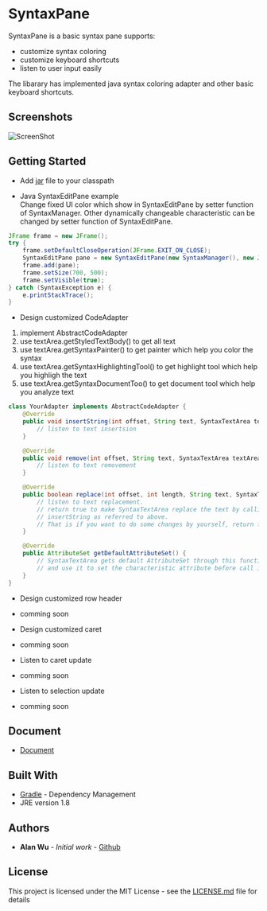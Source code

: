 # SyntaxPane

SyntaxPane is a basic syntax pane supports:
* customize syntax coloring
* customize keyboard shortcuts
* listen to user input easily

The libarary has implemented java syntax coloring adapter and other basic keyboard shortcuts.

## Screenshots

![ScreenShot](https://raw.github.com/w86763777/SyntaxPane/master/screenshots/1.PNG)

## Getting Started
* Add [jar](https://github.com/w86763777/SyntaxPane/blob/master/build/libs/SyntaxPane-all-1.0.jar) file to your classpath

* Java SyntaxEditPane example  
Change fixed UI color which show in SyntaxEditPane by setter function of SyntaxManager. Other dynamically changeable characteristic can be changed by setter function of SyntaxEditPane.
```java
JFrame frame = new JFrame();
try {
	frame.setDefaultCloseOperation(JFrame.EXIT_ON_CLOSE);
	SyntaxEditPane pane = new SyntaxEditPane(new SyntaxManager(), new JavaCodeAdapter());
	frame.add(pane);
	frame.setSize(700, 500);
	frame.setVisible(true);
} catch (SyntaxException e) {
	e.printStackTrace();
}
```
* Design customized CodeAdapter

 1. implement AbstractCodeAdapter
 2. use textArea.getStyledTextBody() to get all text
 3. use textArea.getSyntaxPainter() to get painter which help you color the syntax
 4. use textArea.getSyntaxHighlightingTool() to get highlight tool which help you highligh the text
 5. use textArea.getSyntaxDocumentToo() to get document tool which help you analyze text

```java
class YourAdapter implements AbstractCodeAdapter {
	@Override
	public void insertString(int offset, String text, SyntaxTextArea textArea) {
		// listen to text insertsion
	}

	@Override
	public void remove(int offset, String text, SyntaxTextArea textArea) {
		// listen to text removement
	}

	@Override
	public boolean replace(int offset, int length, String text, SyntaxTextArea textArea) {
		// listen to text replacement.
		// return true to make SyntaxTextArea replace the text by calling remove and
		// insertString as referred to above.
		// That is if you want to do some changes by yourself, return false, otherwise return true.
	}

	@Override
	public AttributeSet getDefaultAttributeSet() {
		// SyntaxTextArea gets default AttributeSet through this function
		// and use it to set the characteristic attribute before call insertString()
	}
}
```
* Design customized row header
 * comming soon

* Design customized caret
 * comming soon

* Listen to caret update
 * comming soon

* Listen to selection update
 * comming soon

## Document
* [Document](https://github.com/w86763777/SyntaxPane/tree/master/build/docs/javadoc)

## Built With

* [Gradle](https://gradle.org/) - Dependency Management
* JRE version 1.8

## Authors

* **Alan Wu** - *Initial work* - [Github](https://github.com/w86763777)

## License

This project is licensed under the MIT License - see the [LICENSE.md](https://github.com/w86763777/SyntaxPane/blob/master/LICENSE) file for details
